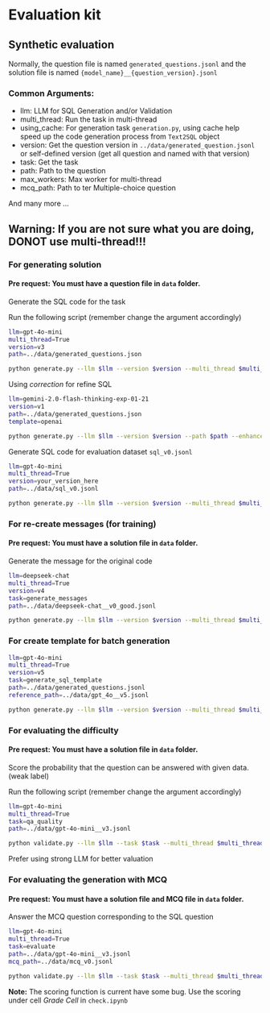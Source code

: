 # Evaluation kit

## Synthetic evaluation


Normally, the question file is named `generated_questions.jsonl` and the solution file is named `{model_name}__{question_version}.jsonl`

### Common Arguments:
- llm: LLM for SQL Generation and/or Validation
- multi_thread: Run the task in multi-thread
- using_cache: For generation task `generation.py`, using cache help speed up the code generation process from `Text2SQL` object
- version: Get the question version in `../data/generated_question.jsonl` or self-defined version (get all question and named with that version)
- task: Get the task
- path: Path to the question
- max_workers: Max worker for multi-thread
- mcq_path: Path to ter Multiple-choice question

And many more ...

## Warning: If you are not sure what you are doing, DONOT use multi-thread!!!

### For generating solution 
#### Pre request: You must have a question file in `data` folder. 

Generate the SQL code for the task

Run the following script (remember change the argument accordingly)

```bash
llm=gpt-4o-mini
multi_thread=True 
version=v3
path=../data/generated_questions.json

python generate.py --llm $llm --version $version --multi_thread $multi_thread --path $path
```

Using *correction* for refine SQL

```bash
llm=gemini-2.0-flash-thinking-exp-01-21
version=v1
path=../data/generated_questions.json
template=openai

python generate.py --llm $llm --version $version --path $path --enhance correction
```

Generate SQL code for evaluation dataset `sql_v0.jsonl`
```bash
llm=gpt-4o-mini
multi_thread=True 
version=your_version_here
path=../data/sql_v0.jsonl

python generate.py --llm $llm --version $version --multi_thread $multi_thread --path $path
```


### For re-create messages (for training)
#### Pre request: You must have a solution file in `data` folder.

Generate the message for the original code


```bash
llm=deepseek-chat
multi_thread=True 
version=v4
task=generate_messages
path=../data/deepseek-chat__v0_good.jsonl

python generate.py --llm $llm --version $version --multi_thread $multi_thread --task $task --path $path
```


### For create template for batch generation

```bash
llm=gpt-4o-mini
multi_thread=True 
version=v5
task=generate_sql_template
path=../data/generated_questions.jsonl
reference_path=../data/gpt_4o__v5.jsonl

python generate.py --llm $llm --version $version --multi_thread $multi_thread --task $task --path $path
```

### For evaluating the difficulty
#### Pre request: You must have a solution file in `data` folder.
Score the probability that the question can be answered with given data. (weak label)

Run the following script (remember change the argument accordingly)

```bash
llm=gpt-4o-mini
multi_thread=True 
task=qa_quality
path=../data/gpt-4o-mini__v3.jsonl

python validate.py --llm $llm --task $task --multi_thread $multi_thread --path $path
```

Prefer using strong LLM for better valuation

### For evaluating the generation with MCQ
#### Pre request: You must have a solution file and MCQ file in `data` folder. 

Answer the MCQ question corresponding to the SQL question

```bash
llm=gpt-4o-mini
multi_thread=True 
task=evaluate
path=../data/gpt-4o-mini__v3.jsonl
mcq_path=../data/mcq_v0.jsonl

python validate.py --llm $llm --task $task --multi_thread $multi_thread --path $path
```

**Note:** The scoring function is current have some bug. Use the scoring under cell *Grade Cell* in `check.ipynb`